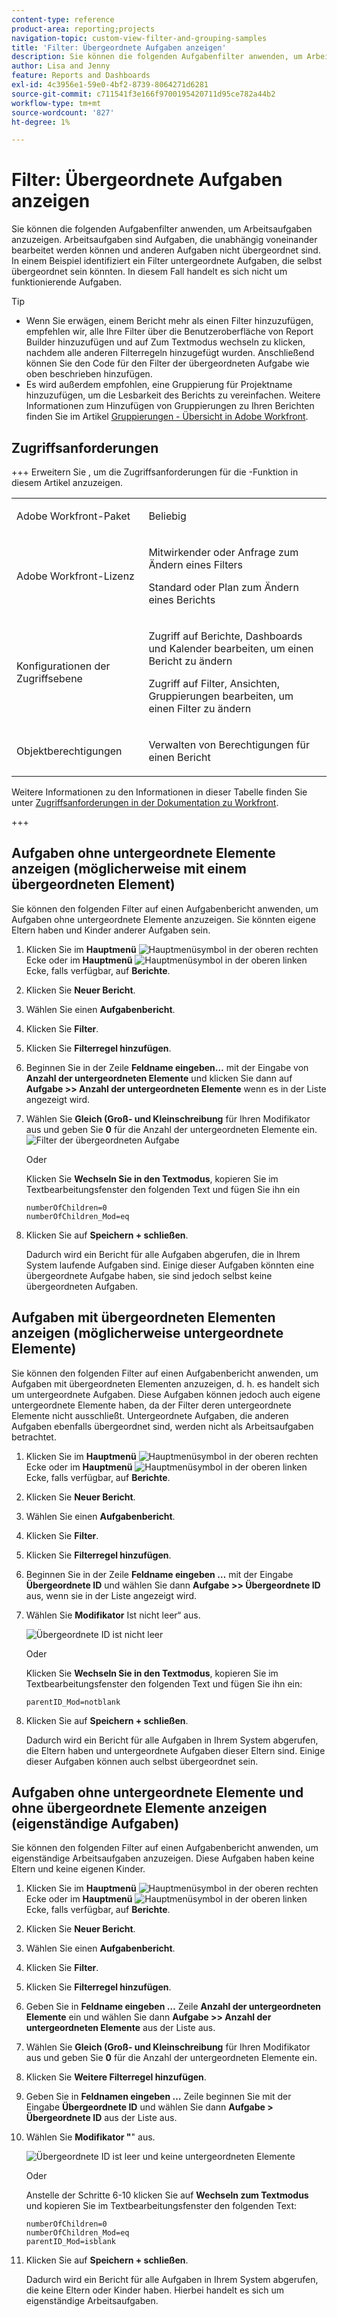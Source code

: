 ```yaml
---
content-type: reference
product-area: reporting;projects
navigation-topic: custom-view-filter-and-grouping-samples
title: 'Filter: Übergeordnete Aufgaben anzeigen'
description: Sie können die folgenden Aufgabenfilter anwenden, um Arbeitsaufgaben anzuzeigen. Arbeitsaufgaben sind Aufgaben, die unabhängig voneinander bearbeitet werden können und anderen Aufgaben nicht übergeordnet sind. In einem Beispiel identifiziert ein Filter untergeordnete Aufgaben, die selbst übergeordnet sein könnten. In diesem Fall handelt es sich nicht um funktionierende Aufgaben.
author: Lisa and Jenny
feature: Reports and Dashboards
exl-id: 4c3956e1-59e0-4bf2-8739-8064271d6281
source-git-commit: c711541f3e166f9700195420711d95ce782a44b2
workflow-type: tm+mt
source-wordcount: '827'
ht-degree: 1%

---
```


# Filter: Übergeordnete Aufgaben anzeigen

<!--Audited: 10/2024-->

Sie können die folgenden Aufgabenfilter anwenden, um Arbeitsaufgaben anzuzeigen. Arbeitsaufgaben sind Aufgaben, die unabhängig voneinander bearbeitet werden können und anderen Aufgaben nicht übergeordnet sind. In einem Beispiel identifiziert ein Filter untergeordnete Aufgaben, die selbst übergeordnet sein könnten. In diesem Fall handelt es sich nicht um funktionierende Aufgaben.

>[!TIP]
>
>* Wenn Sie erwägen, einem Bericht mehr als einen Filter hinzuzufügen, empfehlen wir, alle Ihre Filter über die Benutzeroberfläche von Report Builder hinzuzufügen und auf Zum Textmodus wechseln zu klicken, nachdem alle anderen Filterregeln hinzugefügt wurden. Anschließend können Sie den Code für den Filter der übergeordneten Aufgabe wie oben beschrieben hinzufügen. 
>* Es wird außerdem empfohlen, eine Gruppierung für Projektname hinzuzufügen, um die Lesbarkeit des Berichts zu vereinfachen. Weitere Informationen zum Hinzufügen von Gruppierungen zu Ihren Berichten finden Sie im Artikel [Gruppierungen - Übersicht in Adobe Workfront](../../../reports-and-dashboards/reports/reporting-elements/groupings-overview.md).
>

## Zugriffsanforderungen

+++ Erweitern Sie , um die Zugriffsanforderungen für die -Funktion in diesem Artikel anzuzeigen. 

<table style="table-layout:auto"> 
 <col> 
 <col> 
 <tbody> 
  <tr> 
   <td role="rowheader">Adobe Workfront-Paket</td> 
   <td> <p>Beliebig</p> </td> 
  </tr> 
  <tr> 
   <td role="rowheader">Adobe Workfront-Lizenz</td> 
   <td> 
   <p>Mitwirkender oder Anfrage zum Ändern eines Filters </p>
   <p>Standard oder Plan zum Ändern eines Berichts</p>
  </tr> 
  <tr> 
   <td role="rowheader">Konfigurationen der Zugriffsebene</td> 
   <td> <p>Zugriff auf Berichte, Dashboards und Kalender bearbeiten, um einen Bericht zu ändern</p> <p>Zugriff auf Filter, Ansichten, Gruppierungen bearbeiten, um einen Filter zu ändern</p> </td> 
  </tr> 
  <tr> 
   <td role="rowheader">Objektberechtigungen</td> 
   <td> <p>Verwalten von Berechtigungen für einen Bericht</p>  </td> 
  </tr> 
 </tbody> 
</table>

Weitere Informationen zu den Informationen in dieser Tabelle finden Sie unter [Zugriffsanforderungen in der Dokumentation zu Workfront](/help/quicksilver/administration-and-setup/add-users/access-levels-and-object-permissions/access-level-requirements-in-documentation.md).

+++

## Aufgaben ohne untergeordnete Elemente anzeigen (möglicherweise mit einem übergeordneten Element)

Sie können den folgenden Filter auf einen Aufgabenbericht anwenden, um Aufgaben ohne untergeordnete Elemente anzuzeigen. Sie könnten eigene Eltern haben und Kinder anderer Aufgaben sein.

1. Klicken Sie im **Hauptmenü** ![Hauptmenüsymbol](assets/main-menu-icon.png) in der oberen rechten Ecke oder im **Hauptmenü** ![Hauptmenüsymbol](assets/lines-main-menu.png) in der oberen linken Ecke, falls verfügbar, auf **Berichte**.

1. Klicken Sie **Neuer Bericht**.
1. Wählen Sie einen **Aufgabenbericht**.
1. Klicken Sie **Filter**.
1. Klicken Sie **Filterregel hinzufügen**.
1. Beginnen Sie in der Zeile **Feldname eingeben…** mit der Eingabe von **Anzahl der untergeordneten Elemente** und klicken Sie dann auf **Aufgabe >> Anzahl der untergeordneten Elemente** wenn es in der Liste angezeigt wird.

1. Wählen Sie **Gleich (Groß- und Kleinschreibung** für Ihren Modifikator aus und geben Sie **0** für die Anzahl der untergeordneten Elemente ein.\
   ![Filter der übergeordneten Aufgabe](assets/parent-task-filter-from-the-ui-350x76.png)

   Oder

   Klicken Sie **Wechseln Sie in den Textmodus**, kopieren Sie im Textbearbeitungsfenster den folgenden Text und fügen Sie ihn ein

   ```
   numberOfChildren=0
   numberOfChildren_Mod=eq
   ```


1. Klicken Sie auf **Speichern + schließen**.

   Dadurch wird ein Bericht für alle Aufgaben abgerufen, die in Ihrem System laufende Aufgaben sind. Einige dieser Aufgaben könnten eine übergeordnete Aufgabe haben, sie sind jedoch selbst keine übergeordneten Aufgaben.

## Aufgaben mit übergeordneten Elementen anzeigen (möglicherweise untergeordnete Elemente)

Sie können den folgenden Filter auf einen Aufgabenbericht anwenden, um Aufgaben mit übergeordneten Elementen anzuzeigen, d. h. es handelt sich um untergeordnete Aufgaben. Diese Aufgaben können jedoch auch eigene untergeordnete Elemente haben, da der Filter deren untergeordnete Elemente nicht ausschließt. Untergeordnete Aufgaben, die anderen Aufgaben ebenfalls übergeordnet sind, werden nicht als Arbeitsaufgaben betrachtet.

1. Klicken Sie im **Hauptmenü** ![Hauptmenüsymbol](assets/main-menu-icon.png) in der oberen rechten Ecke oder im **Hauptmenü** ![Hauptmenüsymbol](assets/lines-main-menu.png) in der oberen linken Ecke, falls verfügbar, auf **Berichte**.

1. Klicken Sie **Neuer Bericht**.
1. Wählen Sie einen **Aufgabenbericht**.
1. Klicken Sie **Filter**.
1. Klicken Sie **Filterregel hinzufügen**.
1. Beginnen Sie in der Zeile **Feldname eingeben …** mit der Eingabe **Übergeordnete ID** und wählen Sie dann **Aufgabe >> Übergeordnete ID** aus, wenn sie in der Liste angezeigt wird.
1. Wählen Sie **Modifikator** Ist nicht leer“ aus.

   ![Übergeordnete ID ist nicht leer](assets/filter-parent-id-not-blank-350x100.png)

   Oder

   Klicken Sie **Wechseln Sie in den Textmodus**, kopieren Sie im Textbearbeitungsfenster den folgenden Text und fügen Sie ihn ein: 

   `parentID_Mod=notblank`

1. Klicken Sie auf **Speichern + schließen**.

   Dadurch wird ein Bericht für alle Aufgaben in Ihrem System abgerufen, die Eltern haben und untergeordnete Aufgaben dieser Eltern sind. Einige dieser Aufgaben können auch selbst übergeordnet sein.

## Aufgaben ohne untergeordnete Elemente und ohne übergeordnete Elemente anzeigen (eigenständige Aufgaben)

Sie können den folgenden Filter auf einen Aufgabenbericht anwenden, um eigenständige Arbeitsaufgaben anzuzeigen. Diese Aufgaben haben keine Eltern und keine eigenen Kinder.

1. Klicken Sie im **Hauptmenü** ![Hauptmenüsymbol](assets/main-menu-icon.png) in der oberen rechten Ecke oder im **Hauptmenü** ![Hauptmenüsymbol](assets/lines-main-menu.png) in der oberen linken Ecke, falls verfügbar, auf **Berichte**.

1. Klicken Sie **Neuer Bericht**.
1. Wählen Sie einen **Aufgabenbericht**.
1. Klicken Sie **Filter**.
1. Klicken Sie **Filterregel hinzufügen**.
1. Geben Sie in **Feldname eingeben …** Zeile **Anzahl der untergeordneten Elemente** ein und wählen Sie dann **Aufgabe >> Anzahl der untergeordneten Elemente** aus der Liste aus.
1. Wählen Sie **Gleich (Groß- und Kleinschreibung** für Ihren Modifikator aus und geben Sie **0** für die Anzahl der untergeordneten Elemente ein.
1. Klicken Sie **Weitere Filterregel hinzufügen**.
1. Geben Sie in **Feldnamen eingeben …** Zeile beginnen Sie mit der Eingabe **Übergeordnete ID** und wählen Sie dann **Aufgabe > Übergeordnete ID** aus der Liste aus.
1. Wählen Sie **Modifikator &quot;**&quot; aus.

   ![Übergeordnete ID ist leer und keine untergeordneten Elemente](assets/filter-parent-id-blank-and-zero-children-350x121.png)

   Oder

   Anstelle der Schritte 6-10 <!--ensure steps above stay accurate--> klicken Sie auf **Wechseln zum Textmodus** und kopieren Sie im Textbearbeitungsfenster den folgenden Text:

   ```
   numberOfChildren=0
   numberOfChildren_Mod=eq
   parentID_Mod=isblank
   ```

1. Klicken Sie auf **Speichern + schließen**.

   Dadurch wird ein Bericht für alle Aufgaben in Ihrem System abgerufen, die keine Eltern oder Kinder haben. Hierbei handelt es sich um eigenständige Arbeitsaufgaben.
